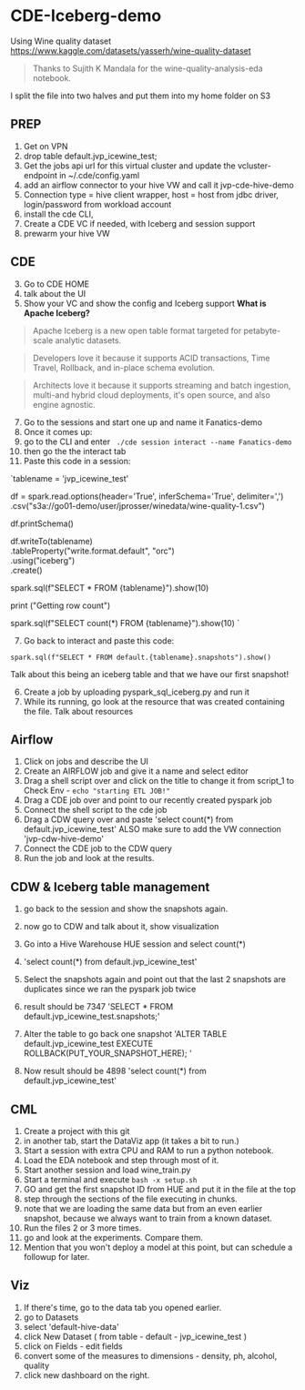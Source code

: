 # CDE-Iceberg-demo
Using Wine quality dataset https://www.kaggle.com/datasets/yasserh/wine-quality-dataset

>Thanks to Sujith K Mandala for the wine-quality-analysis-eda notebook.

I split the file into two halves and put them into my home folder on S3
## PREP
1. Get on VPN
2. drop table default.jvp_icewine_test;
3. Get the jobs api url for this virtual cluster and update the vcluster-endpoint in ~/.cde/config.yaml
5. add an airflow connector to your hive VW and call it jvp-cde-hive-demo
6. Connection type = hive client wrapper, host = host from jdbc driver, login/password from workload account
7. install the cde CLI,
7. Create a CDE VC if needed, with Iceberg and session support
8. prewarm your hive VW


## CDE
3. Go to CDE HOME
4. talk about the UI
5. Show your VC and show the config and Iceberg support
**What is Apache Iceberg?**
>Apache Iceberg is a new open table format targeted for petabyte-scale analytic datasets. 

>Developers love it because it supports ACID transactions, Time Travel, Rollback, and in-place schema evolution.

>Architects love it because it supports streaming and batch ingestion, multi-and hybrid cloud deployments, it's open source, and also engine agnostic.

7. Go to the sessions and start one up and name it Fanatics-demo
8. Once it comes up:
9. go to the CLI and enter ` ./cde session interact --name Fanatics-demo`
10. then go the the interact tab
11. Paste this code in a session: 

`tablename = 'jvp_icewine_test'

df = spark.read.options(header='True', inferSchema='True', delimiter=',') \
  .csv("s3a://go01-demo/user/jprosser/winedata/wine-quality-1.csv")
  
df.printSchema()

df.writeTo(tablename)\
     .tableProperty("write.format.default", "orc")\
     .using("iceberg")\
     .create()
     
spark.sql(f"SELECT * FROM {tablename}").show(10)

print ("Getting row count")

spark.sql(f"SELECT count(*) FROM {tablename}").show(10)
`


7. Go back to interact and paste this code:

`spark.sql(f"SELECT * FROM default.{tablename}.snapshots").show()`

Talk about this being an iceberg table and that we have our first snapshot!

6. Create a job by uploading pyspark_sql_iceberg.py and run it
8. While its running, go look at the resource that was created containing the file. Talk about resources

## Airflow
1. Click on jobs and describe the UI
2. Create an AIRFLOW job and give it a name and select editor
3. Drag a shell script over and click on the title to change it from script_1 to Check Env - `echo "starting ETL JOB!"`
4. Drag a CDE job over and point to our recently created pyspark job
5. Connect the shell script to the cde job
6. Drag a CDW query over and paste 'select count(*) from default.jvp_icewine_test' ALSO make sure to add the VW connection 'jvp-cdw-hive-demo'
7. Connect the CDE job to the CDW query
8. Run the job and look at the results.

## CDW & Iceberg table management
1. go back to the session and show the snapshots again.
3. now go to CDW and talk about it, show visualization
4. Go into a Hive Warehouse HUE session and select count(*)
5. 'select count(*) from default.jvp_icewine_test'
6. Select the snapshots again and point out that the last 2 snapshots are duplicates since we ran the pyspark job twice
7. result should be 7347
'SELECT * FROM default.jvp_icewine_test.snapshots;'
6. Alter the table to go back one snapshot
'ALTER TABLE default.jvp_icewine_test EXECUTE ROLLBACK(PUT_YOUR_SNAPSHOT_HERE); '

7. Now result should be 4898
'select count(*) from default.jvp_icewine_test'

## CML
1. Create a project with this git
2. in another tab, start the DataViz app (it takes a bit to run.)
3. Start a session with extra CPU and RAM to run a python notebook.
4. Load the EDA notebook and step through most of it.
5. Start another session and load wine_train.py
6. Start a terminal and execute `bash -x setup.sh`
7. GO and get the first snapshot ID from HUE and put it in the file at the top
8. step through the sections of the file executing in chunks.
9. note that we are loading the same data but from an even earlier snapshot, because we always want to train from a known dataset.
10. Run the files 2 or 3 more times.
11. go and look at the experiments. Compare them.
12. Mention that you won't deploy a model at this point, but can schedule a followup for later.

## Viz
1. If there's time, go to the data tab you opened earlier.
2. go to Datasets
3. select 'default-hive-data'
4. click New Dataset ( from table - default - jvp_icewine_test )
5. click on Fields - edit fields
6. convert some of the measures to dimensions - density, ph, alcohol, quality
7. click new dashboard on the right.
